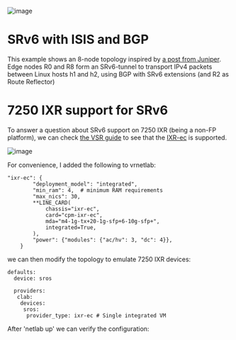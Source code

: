 ![image](https://user-images.githubusercontent.com/2031627/149630377-12daa5ac-1c78-43af-90d8-b054e479462e.png)

# SRv6 with ISIS and BGP

This example shows an 8-node topology inspired by [a post from Juniper](https://www.juniper.net/documentation/us/en/software/junos/is-is/topics/example/isis-configuring-srv6-network-programming.html).
Edge nodes R0 and R8 form an SRv6-tunnel to transport IPv4 packets between Linux hosts h1 and h2, using BGP with SRv6 extensions (and R2 as Route Reflector)

# 7250 IXR support for SRv6
To answer a question about SRv6 support on 7250 IXR (being a non-FP platform), we can check [the VSR guide](https://documentation.nokia.com/cgi-bin/dbaccessfilename.cgi/3HE17166AAADTQZZA01_V1_vSIM%20Installation%20and%20Setup%20Guide%2021.10.R1.pdf) to see that the [IXR-ec](https://onestore.nokia.com/asset/206825)
is supported.

![image](https://user-images.githubusercontent.com/2031627/150256373-c52931c8-86d9-4f48-91d8-2b2def0f2dc0.png)

For convenience, I added the following to vrnetlab:
```
"ixr-ec": {
        "deployment_model": "integrated",
        "min_ram": 4,  # minimum RAM requirements
        "max_nics": 30,
        **LINE_CARD(
            chassis="ixr-ec",
            card="cpm-ixr-ec",
            mda="m4-1g-tx+20-1g-sfp+6-10g-sfp+",
            integrated=True,
        ),
        "power": {"modules": {"ac/hv": 3, "dc": 4}},
    }
```

we can then modify the topology to emulate 7250 IXR devices:
```
defaults:
  device: sros

  providers:
   clab:
    devices:
     sros:
      provider_type: ixr-ec # Single integrated VM
```

After 'netlab up' we can verify the configuration:
